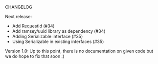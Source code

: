 CHANGELOG

Next release:
 - Add RequestId (#34)
 - Add ramsey/uuid library as dependency (#34)
 - Adding Serializable interface (#35)
 - Using Serializable in existing interfaces (#35)

Version 1.0: Up to this point, there is no documentation on given code but we do hope to fix that soon :)

